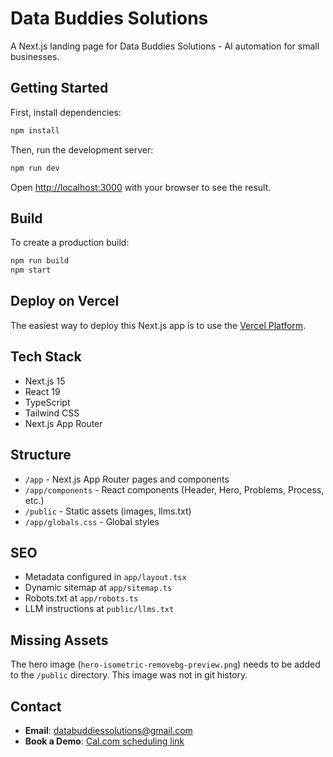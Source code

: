 # Data Buddies Solutions

A Next.js landing page for Data Buddies Solutions - AI automation for small businesses.

## Getting Started

First, install dependencies:

```bash
npm install
```

Then, run the development server:

```bash
npm run dev
```

Open [http://localhost:3000](http://localhost:3000) with your browser to see the result.

## Build

To create a production build:

```bash
npm run build
npm start
```

## Deploy on Vercel

The easiest way to deploy this Next.js app is to use the [Vercel Platform](https://vercel.com/new).

## Tech Stack

- Next.js 15
- React 19
- TypeScript
- Tailwind CSS
- Next.js App Router

## Structure

- `/app` - Next.js App Router pages and components
- `/app/components` - React components (Header, Hero, Problems, Process, etc.)
- `/public` - Static assets (images, llms.txt)
- `/app/globals.css` - Global styles

## SEO

- Metadata configured in `app/layout.tsx`
- Dynamic sitemap at `app/sitemap.ts`
- Robots.txt at `app/robots.ts`
- LLM instructions at `public/llms.txt`

## Missing Assets

The hero image (`hero-isometric-removebg-preview.png`) needs to be added to the `/public` directory. This image was not in git history.

## Contact

- **Email**: databuddiessolutions@gmail.com
- **Book a Demo**: [Cal.com scheduling link](https://cal.com/kyle-shechtman-7ydquo/15min?overlayCalendar=true)
